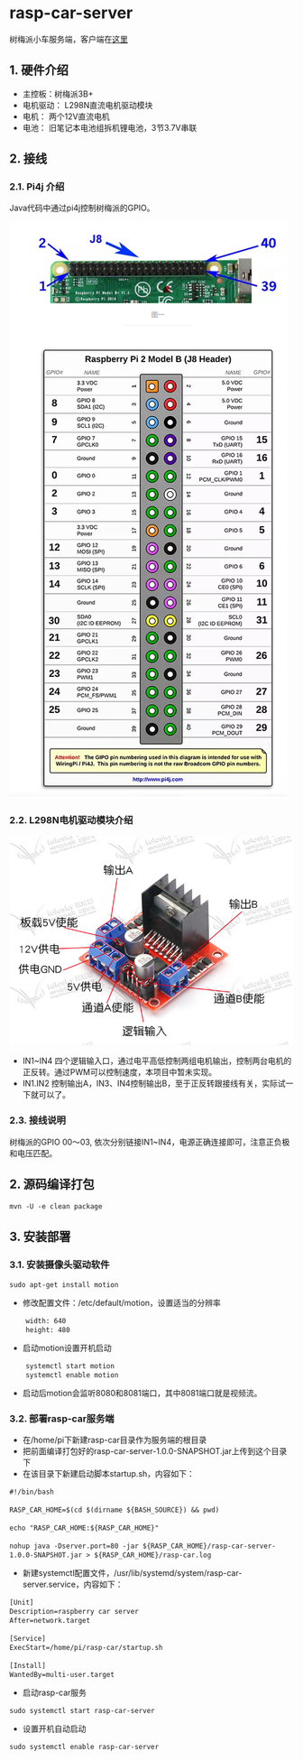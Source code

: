 # rasp-car-server
树梅派小车服务端，客户端在[这里](https://github.com/chengda/rasp-car-client)

## 1. 硬件介绍
- 主控板：树梅派3B+
- 电机驱动： L298N直流电机驱动模块
- 电机： 两个12V直流电机
- 电池： 旧笔记本电池组拆机锂电池，3节3.7V串联

## 2. 接线
### 2.1. Pi4j 介绍

Java代码中通过pi4j控制树梅派的GPIO。

![pi4j](md/pi4j.png)

### 2.2. L298N电机驱动模块介绍

![l298n](md/l298n.png)

- IN1~IN4 四个逻辑输入口，通过电平高低控制两组电机输出，控制两台电机的正反转。通过PWM可以控制速度，本项目中暂未实现。
- IN1.IN2 控制输出A，IN3、IN4控制输出B，至于正反转跟接线有关，实际试一下就可以了。

### 2.3. 接线说明

树梅派的GPIO 00～03, 依次分别链接IN1~IN4，电源正确连接即可，注意正负极和电压匹配。

## 2. 源码编译打包

```
mvn -U -e clean package
```

## 3. 安装部署
### 3.1. 安装摄像头驱动软件

```
sudo apt-get install motion
```
- 修改配置文件：/etc/default/motion，设置适当的分辨率
```
    width: 640
    height: 480
```
- 启动motion设置开机启动
```
    systemctl start motion
    systemctl enable motion
```
- 启动后motion会监听8080和8081端口，其中8081端口就是视频流。

### 3.2. 部署rasp-car服务端
- 在/home/pi下新建rasp-car目录作为服务端的根目录
- 把前面编译打包好的rasp-car-server-1.0.0-SNAPSHOT.jar上传到这个目录下
- 在该目录下新建启动脚本startup.sh，内容如下：
```
#!/bin/bash

RASP_CAR_HOME=$(cd $(dirname ${BASH_SOURCE}) && pwd)

echo "RASP_CAR_HOME:${RASP_CAR_HOME}"

nohup java -Dserver.port=80 -jar ${RASP_CAR_HOME}/rasp-car-server-1.0.0-SNAPSHOT.jar > ${RASP_CAR_HOME}/rasp-car.log
```
- 新建systemctl配置文件，/usr/lib/systemd/system/rasp-car-server.service，内容如下：
```
[Unit]
Description=raspberry car server
After=network.target

[Service]
ExecStart=/home/pi/rasp-car/startup.sh

[Install]
WantedBy=multi-user.target

```
- 启动rasp-car服务
```
sudo systemctl start rasp-car-server
```
- 设置开机自动启动
```
sudo systemctl enable rasp-car-server
```